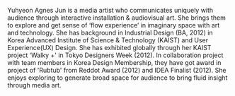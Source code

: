 Yuhyeon Agnes Jun is a media artist who communicates uniquely with audience through interactive installation & audiovisual art. She brings them to explore and get sense of ‘flow experience’ in imaginary space with art and technology. She has background in Industrial Design (BA, 2012) in Korea Advanced Institute of Science & Technology (KAIST) and User Experience(UX) Design. She has exhibited globally through her KAIST project ‘Walky +' in Tokyo Designers Week (2012). In collaboration project with team members in Korea Design Membership, they have got award in project of 'Rubtub' from Reddot Award (2012) and IDEA Finalist (2012). 
She enjoys exploring to generate broad space for audience to bring fluid insight through media art.
